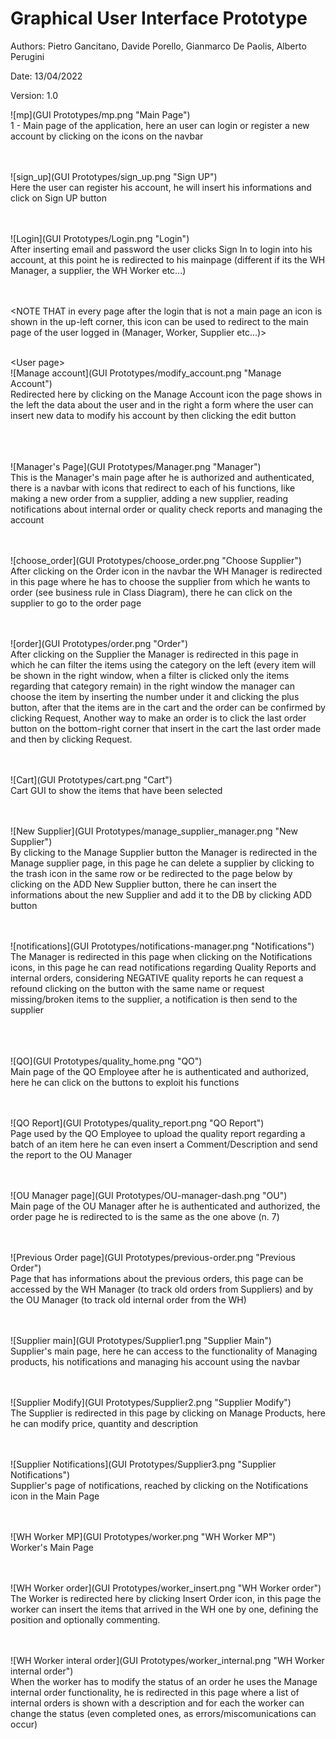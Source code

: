 # Graphical User Interface Prototype  

Authors: Pietro Gancitano, Davide Porello, Gianmarco De Paolis, Alberto Perugini

Date: 13/04/2022

Version: 1.0


![mp](GUI Prototypes/mp.png "Main Page")
<br>
1 - Main page of the application, here an user can login or register a new account by clicking on the icons on the navbar
<br><br><br>


![sign_up](GUI Prototypes/sign_up.png "Sign UP")
<br>
Here the user can register his account, he will insert his informations and click on Sign UP button
<br>
<br>
<br>


![Login](GUI Prototypes/Login.png "Login")
<br>
After inserting email and password the user clicks Sign In to login into his account, at this point
he is redirected to his mainpage (different if its the WH Manager, a supplier, the WH Worker etc...)
<br>
<br>
<br>

\<NOTE THAT in every page after the login that is not a main page an icon is shown in the up-left corner, this icon
can be used to redirect to the main page of the user logged in (Manager, Worker, Supplier etc...)>
<br>
<br>

\<User page>
<br>
![Manage account](GUI Prototypes/modify_account.png "Manage Account")
<br>
Redirected here by clicking on the Manage Account icon the page shows in the left the data about the user
and in the right a form where the user can insert new data to modify his account by then clicking the edit
button
<br>
<br>
<br>


<br>
![Manager's Page](GUI Prototypes/Manager.png "Manager")
<br>
This is the Manager's main page after he is authorized and authenticated, there is a navbar with icons that
redirect to each of his functions, like making a new order from a supplier, adding a new supplier, reading 
notifications about internal order or quality check reports and managing the account
<br>
<br>
<br>


![choose_order](GUI Prototypes/choose_order.png "Choose Supplier")
<br>
After clicking on the Order icon in the navbar the WH Manager is redirected in this page where he has to choose
the supplier from which he wants to order (see business rule in Class Diagram), there he can click on the supplier to go
to the order page
<br>
<br>
<br>


![order](GUI Prototypes/order.png "Order")
<br>
After clicking on the Supplier the Manager is redirected in this page in which he can filter the items using the 
category on the left (every item will be shown in the right window, when a filter is clicked only the items 
regarding that category remain) in the right window the manager can choose the item by inserting the number under it
and clicking the plus button, after that the items are in the cart and the order can be confirmed by clicking Request,
Another way to make an order is to click the last order button on the bottom-right corner that insert in the cart the
last order made and then by clicking Request.
<br>
<br>
<br>

![Cart](GUI Prototypes/cart.png "Cart")
<br>
Cart GUI to show the items that have been selected
<br>
<br>
<br>

![New Supplier](GUI Prototypes/manage_supplier_manager.png "New Supplier")
<br>
By clicking to the Manage Supplier button the Manager is redirected in the Manage supplier page, in this page
he can delete a supplier by clicking to the trash icon in the same row or be redirected to the page below by
clicking on the ADD New Supplier button, there he can insert the informations about the new Supplier and add it
to the DB by clicking ADD button
<br>
<br>
<br>


![notifications](GUI Prototypes/notifications-manager.png "Notifications")
<br>
The Manager is redirected in this page when clicking on the Notifications icons, in this page he can read notifications
regarding Quality Reports and internal orders, considering NEGATIVE quality reports he can request a refound clicking on
the button with the same name or request missing/broken items to the supplier, a notification is then send to the supplier
<br>
<br>
<br>



<br>
![QO](GUI Prototypes/quality_home.png "QO")
<br>
Main page of the QO Employee after he is authenticated and authorized, here he can click on the buttons to exploit his functions
<br>
<br>
<br>


![QO Report](GUI Prototypes/quality_report.png "QO Report")
<br>
Page used by the QO Employee to upload the quality report regarding a batch of an item here he can even
insert a Comment/Description and send the report to the OU Manager
<br>
<br>
<br>


![OU Manager page](GUI Prototypes/OU-manager-dash.png "OU")
<br>
Main page of the OU Manager after he is authenticated and authorized, the order page he is redirected to is the
same as the one above (n. 7)
<br>
<br>
<br>


![Previous Order page](GUI Prototypes/previous-order.png "Previous Order")
<br>
Page that has informations about the previous orders, this page can be accessed by the WH Manager (to track old
orders from Suppliers) and by the OU Manager (to track old internal order from the WH)
<br>
<br>
<br>


![Supplier main](GUI Prototypes/Supplier1.png "Supplier Main")
<br>
Supplier's main page, here he can access to the functionality of Managing products, his notifications and managing
his account using the navbar
<br>
<br>
<br>

![Supplier Modify](GUI Prototypes/Supplier2.png "Supplier Modify")
<br>
The Supplier is redirected in this page by clicking on Manage Products, here he can modify price, quantity and description
<br>
<br>
<br>

![Supplier Notifications](GUI Prototypes/Supplier3.png "Supplier Notifications")
<br>
Supplier's page of notifications, reached by clicking on the Notifications icon in the Main Page
<br>
<br>
<br>


![WH Worker MP](GUI Prototypes/worker.png "WH Worker MP")
<br>
Worker's Main Page
<br>
<br>
<br>

![WH Worker order](GUI Prototypes/worker_insert.png "WH Worker order")
<br>
The Worker is redirected here by clicking Insert Order icon, in this page the worker can insert the items that
arrived in the WH one by one, defining the position and optionally commenting.
<br>
<br>
<br>

![WH Worker interal order](GUI Prototypes/worker_internal.png "WH Worker internal order")
<br>
When the worker has to modify the status of an order he uses the Manage internal order functionality, he is 
redirected in this page where a list of internal orders is shown with a description and for each the worker
can change the status (even completed ones, as errors/miscomunications can occur)
<br>
<br>
<br>


